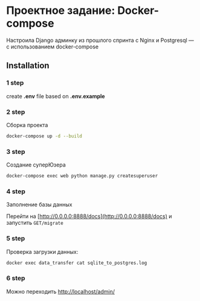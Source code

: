 # Проектное задание: Docker-compose

Настроила Django админку из прошлого спринта с Nginx и Postgresql — с использованием docker-compose

## Installation
### 1 step

create **.env** file based on **.env.example**<br>

### 2 step
Сборка проекта
```bash
docker-compose up -d --build
```

### 3 step
Создание суперЮзера
```bash
docker-compose exec web python manage.py createsuperuser
```

### 4 step
Заполнение базы данных

Перейти на [http://0.0.0.0:8888/docs](http://0.0.0.0:8888/docs) и запустить `GET/migrate`

### 5 step
Проверка загрузки данных:
```bash
docker exec data_transfer cat sqlite_to_postgres.log
```


### 6 step
Можно переходить [http://localhost/admin/](http://localhost/admin/)
